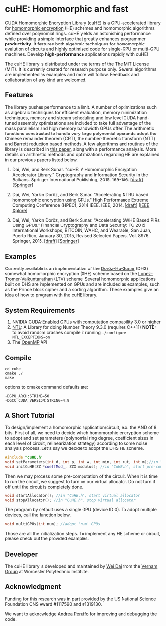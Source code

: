 cuHE: Homomorphic and fast
==========================
CUDA Homomorphic Encryption Library (cuHE) is a GPU-accelerated library for [homomorphic encryption][6] (HE) schemes and homomorphic algorithms defined over polynomial rings. cuHE yields an astonishing performance while providing a simple interface that greatly enhances programmer **productivity**. It features both algebraic techniques for homomorphic evalution of circuits and highly optimized code for single-GPU or multi-GPU machines. Develop **high-performance** applications rapidly with cuHE!

The cuHE library is distributed under the terms of the The MIT License (MIT). It is currently created for research purpose only. Several algorithms are implemented as examples and more will follow. Feedback and collaboration of any kind are welcomed.

Features
--------
The library pushes performance to a limit. A number of optimizations such as algebraic techniques for efficient evaluation, memory minimization techniques, memory and stream scheduling and low level CUDA hand-tuned assembly optimizations are included to take full advantage of the mass parallelism and high memory bandwidth GPUs offer. The arithmetic functions constructed to handle very large polynomial operands adopt the Chinese remainder theorem (CRT), the number-theoretic transform (NTT) and Barrett reduction based methods. A few algorithms and routines of the library is described in [this paper][3], along with a performance analysis. More details on arithmetic methods and optimizations regarding HE are explained in our previous papers listed below.

1. Dai, Wei, and Berk Sunar. "cuHE: A Homomorphic Encryption Accelerator Library." Cryptography and Information Security in the Balkans. Springer International Publishing, 2015. 169-186. [[draft][3]] [[Springer][15]]

2. Dai, Wei, Yarkın Doröz, and Berk Sunar. "Accelerating NTRU based homomorphic encryption using GPUs." High Performance Extreme Computing Conference (HPEC), 2014 IEEE. IEEE, 2014. [[draft][4]] [[IEEE Xplore][16]]

3. Dai, Wei, Yarkın Doröz, and Berk Sunar. "Accelerating SWHE Based PIRs Using GPUs." Financial Cryptography and Data Security: FC 2015 International Workshops, BITCOIN, WAHC, and Wearable, San Juan, Puerto Rico, January 30, 2015, Revised Selected Papers. Vol. 8976. Springer, 2015. [[draft][5]] [[Springer][17]]

Examples
--------
Currently available is an implementation of the [Doröz-Hu-Sunar][1] (DHS) somewhat homomorphic encryption (SHE) scheme based on the [Lopez-Tromer-Vaikuntanathan][2] (LTV) scheme.
Several homomorphic applications built on DHS are implemented on GPUs and are included as examples, such as the Prince block cipher and a sorting algorithm.
These examples give an idea of how to program with the cuHE library.

System Requirements
-------------------
1. NVIDIA [CUDA-Enabled GPUs][7] with computation compability 3.0 or higher
2. [NTL][8]: A Library for doing Number Theory 9.3.0 (requires C++11) **NOTE:** to avoid random crashes compile it running ```./configure NTL_EXCEPTIONS=on```
3. The [OpenMP][9] API

Compile
-------

	cd cuhe
	cmake ./
	make

options to cmake command defaults are:

	-DGPU_ARCH:STRING=50
	-DGCC_CUDA_VERSION:STRING=4.9


A Short Tutorial
----------------
To design/implement a homomorphic application/circuit, e.x. the AND of 8 bits. First of all, we need to decide which homomorphic encryption scheme to adopt and set parameters (polynomial ring degree, coefficient sizes in each level of circuit, relinearization strategy) according to some noise analysis process. Let's say we decide to adopt the DHS HE scheme.
```c++
#include "cuHE.h"
void setParameters(int d, int p, int w, int min, int cut, int m);//in "CuHE.h", set parameters
void initCuHE(ZZ *coeffMod_, ZZX modulus); //in "CuHE.h", start pre-computation on GPUs
```

Then we may process some pre-computation of the circuit. When it is time to run the circuit, we suggest to turn on our virtual allocator. Do not turn if off until the circuit is completely done.
```c++
void startAllocator(); //in "CuHE.h", start virtual allocator
void stopAllocator(); //in "CuHE.h", stop virtual allocator
```

The program by default uses a single GPU (device ID 0). To adopt multiple devices, call the function below.
```c++
void multiGPUs(int num); //adopt 'num' GPUs
```

Those are all the initialization steps. To implement any HE scheme or circuit, please check out the provided examples.

Developer
---------
The cuHE library is developed and maintained by [Wei Dai][13] from the [Vernam Group][14] at Worcester Polytechnic Institute.

Acknowledgment
--------------
Funding for this research was in part provided by the US National Science Foundation
CNS Award #1117590 and #1319130.

We want to acknowledge [Andrea Peruffo][18] for improving and debugging the code.

[1]: http://eprint.iacr.org/2014/233/ "DHS14"
[2]: http://eprint.iacr.org/2013/094/ "LTV13"
[3]: http://eprint.iacr.org/2015/818/ "cuHEePrint"
[4]: http://eprint.iacr.org/2014/389/ "Dai2014ePrint"
[5]: http://eprint.iacr.org/2015/462/ "Dai2015ePrint"
[6]: http://en.wikipedia.org/wiki/Homomorphic_encryption/ "HE"
[7]: http://developer.nvidia.com/cuda-gpus/ "CUDAGPUs"
[8]: http://www.shoup.net/ntl/ "NTL"
[9]: http://openmp.org/wp/ "OpenMP"
[10]: http://en.wikipedia.org/wiki/Chinese_remainder_theorem/ "CRT"
[11]: http://en.wikipedia.org/wiki/Discrete_Fourier_transform_(general)/ "NTT"
[12]: http://en.wikipedia.org/wiki/Barrett_reduction/ "Barrett"
[13]: http://github.com/Veirday "WeiDaiGitHub"
[14]: http://v.wpi.edu/ "VernamGroup"
[15]: http://link.springer.com/chapter/10.1007%2F978-3-319-29172-7_11 "cuHESpringer"
[16]: http://ieeexplore.ieee.org/xpls/abs_all.jsp?arnumber=7041001&tag=1 "Dai2014IEEE"
[17]: http://link.springer.com/chapter/10.1007%2F978-3-662-48051-9_12 "Dai2015aSpringer"
[18]: https://github.com/andreaTP "AndreaPeruffoGitHub"
